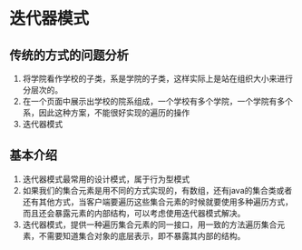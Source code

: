 # 迭代器模式

## 传统的方式的问题分析
1. 将学院看作学校的子类，系是学院的子类，这样实际上是站在组织大小来进行分层次的。
2. 在一个页面中展示出学校的院系组成，一个学校有多个学院，一个学院有多个系，因此这种方案，不能很好实现的遍历的操作
3. 迭代器模式


## 基本介绍
1. 迭代器模式最常用的设计模式，属于行为型模式
2. 如果我们的集合元素是用不同的方式实现的，有数组，还有java的集合类或者还有其他方式，当客户端要遍历这些集合元素的时候就要使用多种遍历方式，而且还会暴露元素的内部结构，可以考虑使用迭代器模式解决。
3. 迭代器模式，提供一种遍历集合元素的同一接口，用一致的方法遍历集合元素，不需要知道集合对象的底层表示，即不暴露其内部的结构。

